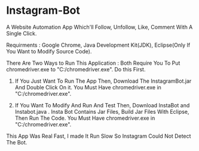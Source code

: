 # Instagram-Bot
A Website Automation App Which'll Follow, Unfollow, Like, Comment With A Single Click.

Requirments : Google Chrome, Java Development Kit(JDK), Eclipse(Only If You Want to Modify Source Code). 

There Are Two Ways to Run This Application : Both Require You To Put chromedriver.exe to "C:/chromedriver.exe". Do this First.

1. If You Just Want To Run The App Then, Download The InstagramBot.jar And Double Click On it. You Must Have chromedriver.exe in "C:/chromedriver.exe".
   
2. If You Want To Modify And Run And Test Then, Download InstaBot and Instabot.java . Insta Bot Contains Jar Files, Build Jar Files With Eclipse, Then Run The Code. You Must Have chromedriver.exe in "C:/chromedriver.exe".

This App Was Real Fast, I made It Run Slow So Instagram Could Not Detect The Bot.
